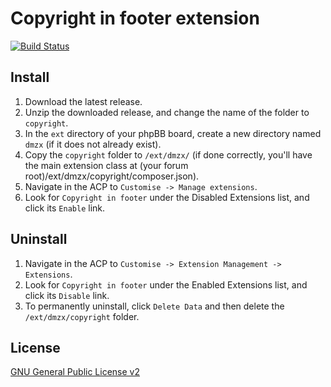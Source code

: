 # Copyright in footer extension

[![Build Status](https://travis-ci.org/dmzx/Copyright-in-footer.svg?branch=master)](https://travis-ci.org/dmzx/Copyright-in-footer)

## Install

1. Download the latest release.
2. Unzip the downloaded release, and change the name of the folder to `copyright`.
3. In the `ext` directory of your phpBB board, create a new directory named `dmzx` (if it does not already exist).
4. Copy the `copyright` folder to `/ext/dmzx/` (if done correctly, you'll have the main extension class at (your forum root)/ext/dmzx/copyright/composer.json).
5. Navigate in the ACP to `Customise -> Manage extensions`.
6. Look for `Copyright in footer` under the Disabled Extensions list, and click its `Enable` link.

## Uninstall

1. Navigate in the ACP to `Customise -> Extension Management -> Extensions`.
2. Look for `Copyright in footer` under the Enabled Extensions list, and click its `Disable` link.
3. To permanently uninstall, click `Delete Data` and then delete the `/ext/dmzx/copyright` folder.

## License
[GNU General Public License v2](http://opensource.org/licenses/GPL-2.0)